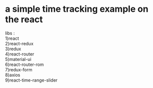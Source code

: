# a simple time tracking example on the react
libs :  
1)react  
2)react-redux  
3)redux  
4)react-router  
5)material-ui  
6)react-router-rom  
7)redux-form  
8)axios  
9)react-time-range-slider  

